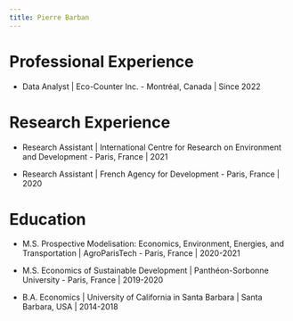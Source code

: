 ```yaml
---
title: Pierre Barban
---
```

# Professional Experience

* Data Analyst | Eco-Counter Inc. - Montréal, Canada | Since 2022

# Research Experience

* Research Assistant | International Centre for Research on Environment and Development - Paris, France | 2021

* Research Assistant | French Agency for Development - Paris, France | 2020

# Education 

* M.S. Prospective Modelisation: Economics, Environment, Energies, and Transportation | AgroParisTech - Paris, France | 2020-2021

* M.S. Economics of Sustainable Development | Panthéon-Sorbonne University - Paris, France | 2019-2020

* B.A. Economics | University of California in Santa Barbara | Santa Barbara, USA | 2014-2018

 